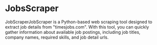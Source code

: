 # JobsScraper
JobScraperJobScraper is a Python-based web scraping tool designed to extract job details from "timesjobs.com". With this tool, you can quickly gather information about available job postings, including job titles, company names, required skills, and job detail urls. 
